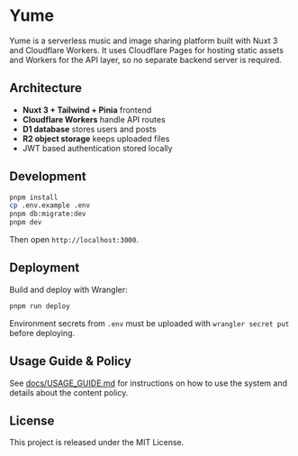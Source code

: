 # Yume

Yume is a serverless music and image sharing platform built with Nuxt 3 and Cloudflare Workers. It uses Cloudflare Pages for hosting static assets and Workers for the API layer, so no separate backend server is required.

## Architecture

- **Nuxt 3 + Tailwind + Pinia** frontend
- **Cloudflare Workers** handle API routes
- **D1 database** stores users and posts
- **R2 object storage** keeps uploaded files
- JWT based authentication stored locally

## Development

```bash
pnpm install
cp .env.example .env
pnpm db:migrate:dev
pnpm dev
```

Then open `http://localhost:3000`.

## Deployment

Build and deploy with Wrangler:

```bash
pnpm run deploy
```

Environment secrets from `.env` must be uploaded with `wrangler secret put` before deploying.

## Usage Guide & Policy

See [docs/USAGE_GUIDE.md](docs/USAGE_GUIDE.md) for instructions on how to use the system and details about the content policy.

## License

This project is released under the MIT License.
